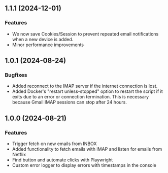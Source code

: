 ## 1.1.1 (2024-12-01)

### Features

- We now save Cookies/Session to prevent repeated email notifications when a new device is added.
- Minor performance improvements

## 1.0.1 (2024-08-24)

### Bugfixes

- Added reconnect to the IMAP server if the internet connection is lost.
- Added Docker's "restart unless-stopped" option to restart the script if it exits due to an error or connection termination. 
  This is necessary because Gmail IMAP sessions can stop after 24 hours.

## 1.0.0 (2024-08-21)

### Features

- Trigger fetch on new emails from INBOX
- Added functionality to fetch emails with IMAP and listen for emails from Netflix
- Find button and automate clicks with Playwright
- Custom error logger to display errors with timestamps in the console